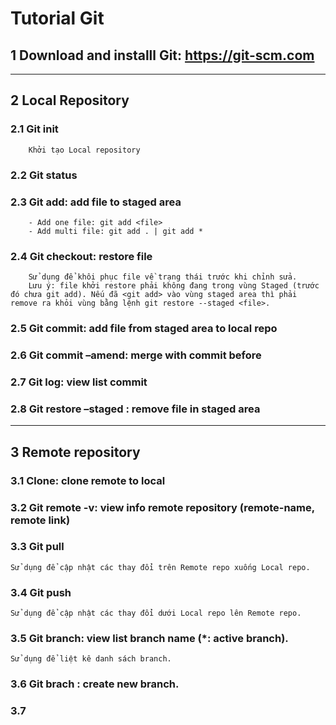 # Tutorial Git
## 1	Download and installl Git: https://git-scm.com
--------------------------------------------------------------
## 2	Local Repository
### 2.1	Git init
        Khởi tạo Local repository
### 2.2	Git status
### 2.3	Git add: add file to staged area
        - Add one file: git add <file>
        - Add multi file: git add . | git add *
### 2.4	Git checkout: restore file
        Sử dụng để khôi phục file về trạng thái trước khi chỉnh sửa.
        Lưu ý: file khởi restore phải không đang trong vùng Staged (trước đó chưa git add). Nếu đã <git add> vào vùng staged area thì phải remove ra khỏi vùng bằng lệnh git restore --staged <file>.
### 2.5	Git commit: add file from staged area to local repo
### 2.6	Git commit –amend: merge with commit before
### 2.7	Git log: view list commit
### 2.8	Git restore –staged <file>: remove file in staged area
--------------------------------------------------------------
## 3    Remote repository
### 3.1 Clone: clone remote to local
### 3.2 Git remote -v: view info remote repository (remote-name, remote link)
### 3.3 Git pull <remote-name> <local-name>
	Sử dụng để cập nhật các thay đổi trên Remote repo xuống Local repo.
### 3.4 Git push <remote-name> <local-name>
	Sử dụng để cập nhật các thay đổi dưới Local repo lên Remote repo.
### 3.5 Git branch: view list branch name (*: active branch).
	Sử dụng để liệt kê danh sách branch.
### 3.6 Git brach <name-branch>: create new branch.
### 3.7 






